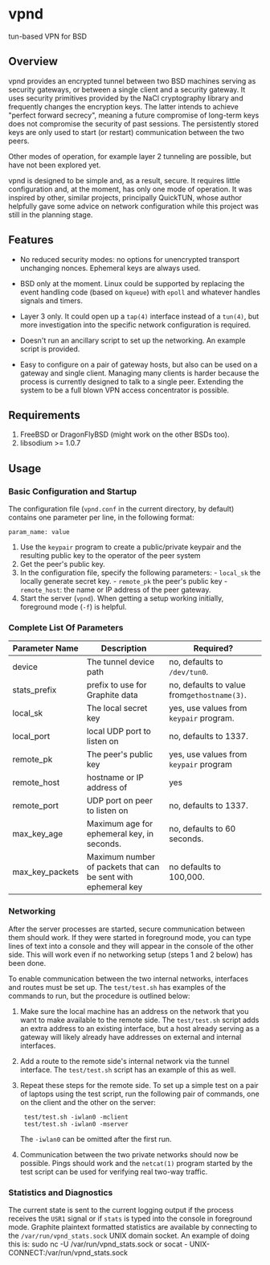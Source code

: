 # vpnd
tun-based VPN for BSD

## Overview

vpnd provides an encrypted tunnel between two BSD machines serving as
security gateways, or between a single client and a security gateway.
It uses security primitives provided by the NaCl cryptography library
and frequently changes the encryption keys. The latter intends to
achieve "perfect forward secrecy", meaning a future compromise of long-term
keys does not compromise the security of past sessions. The persistently
stored keys are only used to start (or restart) communication between the
two peers.

Other modes of operation, for example layer 2 tunneling are possible,
but have not been explored yet.

vpnd is designed to be simple and, as a result, secure. It requires little
configuration and, at the moment, has only one mode of operation. It was
inspired by other, similar projects, principally QuickTUN, whose author
helpfully gave some advice on network configuration while this project was
still in the planning stage.

## Features

- No reduced security modes: no options for unencrypted transport
  unchanging nonces. Ephemeral keys are always used.

- BSD only at the moment. Linux could be supported by replacing the
  event handling code (based on ```kqueue```) with ```epoll``` and
  whatever handles signals and timers.

- Layer 3 only. It could open up a ```tap(4)``` interface instead of a
  ```tun(4)```, but more investigation into the specific network
  configuration is required.

- Doesn't run an ancillary script to set up the networking. An
  example script is provided.

- Easy to configure on a pair of gateway hosts, but also can be used on
  a gateway and single client. Managing many clients is harder because the
  process is currently designed to talk to a single peer. Extending the
  system to be a full blown VPN access concentrator is possible.



## Requirements

1. FreeBSD or DragonFlyBSD (might work on the other BSDs too).
2. libsodium >= 1.0.7


## Usage

### Basic Configuration and Startup
The configuration file (```vpnd.conf``` in the current directory, by
default) contains one parameter per line, in the following format:

```param_name: value```

1. Use the ```keypair``` program to create a public/private keypair and
   the resulting public key to the operator of the peer system
2. Get the peer's public key.
3. In the configuration file, specify the following parameters:
		- ```local_sk``` the locally generate secret key.
		- ```remote_pk``` the peer's public key
		- ```remote_host```: the name or IP address of the peer gateway.
4. Start the server (```vpnd```). When getting a setup working
   initially, foreground mode (```-f```) is helpful.

### Complete List Of Parameters

|Parameter Name|Description|Required?|
|---|---|---|
|device|The tunnel device path  |no, defaults to ```/dev/tun0```.|
|stats_prefix|prefix to use for Graphite data  |no, defaults to value from```gethostname(3)```.|
|local_sk|The local secret key|yes, use values from ```keypair``` program.|
|local_port|local UDP port to listen on|no, defaults to 1337.|
|remote_pk|The peer's public key|yes, use values from ```keypair``` program|
|remote_host|hostname or IP address of|yes|
|remote_port|UDP port on peer to listen on|no, defaults to 1337.|
|max_key_age|Maximum age for ephemeral key, in seconds.|no, defaults to 60 seconds.|
|max_key_packets|Maximum number of packets that can be sent with ephemeral key|no defaults to 100,000.|

### Networking

After the server processes are started, secure communication between
them should work. If they were started in foreground mode, you can
type lines of text into a console and they will appear in the console
of the other side. This will work even if no networking setup (steps 1
and 2 below) has been done.

To enable communication between the two internal networks, interfaces
and routes must be set up. The ```test/test.sh``` has examples of the
commands to run, but the procedure is outlined below:

1. Make sure the local machine has an address on the network that you
   want to make available to the remote side. The ```test/test.sh```
   script adds an extra address to an existing interface, but a host already
   serving as a gateway will likely already have addresses on external
   and internal interfaces.

2. Add a route to the remote side's internal network via the
   tunnel interface. The ```test/test.sh``` script has an example
   of this as well.

3. Repeat these steps for the remote side. To set up a simple test
   on a pair of laptops using the test script, run the following pair
   of commands, one on the client and the other on the server:

        test/test.sh -iwlan0 -mclient
        test/test.sh -iwlan0 -mserver

   The ```-iwlan0``` can be omitted after the first run.

4. Communication between the two private networks should now be
   possible. Pings should work and the ```netcat(1)``` program started
   by the test script can be used for verifying real two-way traffic.

### Statistics and Diagnostics

The current state is sent to the current logging output if the process receives
the ```USR1``` signal or if ```stats``` is typed into the console in foreground
mode. Graphite plaintext formatted statistics are available by connecting to
the ```/var/run/vpnd_stats.sock``` UNIX domain socket. An example of doing this
is:
    sudo nc -U /var/run/vpnd_stats.sock
or
    socat - UNIX-CONNECT:/var/run/vpnd_stats.sock
